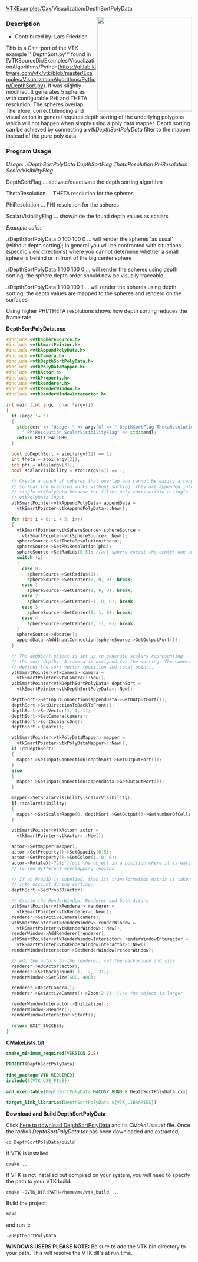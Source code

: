 [VTKExamples](/home/)/[Cxx](/Cxx)/Visualization/DepthSortPolyData

<img align="right" src="https://github.com/lorensen/VTKExamples/blob/gh-pages/Testing/Baseline/Visualization/TestDepthSortPolyData.png?raw=true" width="256" />

### Description

* Contributed by: Lars Friedrich

This is a C++-port of the VTK example '''DepthSort.py''' found in
[VTKSourceDir/Examples/VisualizationAlgorithms/Python(https://gitlab.kitware.com/vtk/vtk/blob/master/Examples/VisualizationAlgorithms/Python/DepthSort.py). It
was slightly modified. It generates 5 spheres with configurable PHI
and THETA resolution. The spheres overlap. Therefore, correct blending
and visualization in general requires depth sorting of the underlying
polygons which will not happen when simply using a poly data
mapper. Depth sorting can be achieved by connecting a
*vtkDepthSortPolyData* filter to the mapper instead of the pure poly
data.

### Program Usage

*Usage: ./DepthSortPolyData DepthSortFlag ThetaResolution  PhiResolution ScalarVisibilityFlag*

DepthSortFlag ... activate/deactivate the depth sorting algorithm

ThetaResolution ... THETA resolution for the spheres

PhiResolution ... PHI resolution for the spheres

ScalarVisibilityFlag ... show/hide the found depth values as scalars

*Example calls:*

./DepthSortPolyData 0 100 100 0
... will render the spheres 'as usual' (without depth sorting); in general you will be confronted with situations (specific view directions) where you cannot determine whether a small sphere is behind or in front of the big center sphere

./DepthSortPolyData 1 100 100 0
... will render the spheres using depth sorting; the sphere depth order should now be visually traceable

./DepthSortPolyData 1 100 100 1
... will render the spheres using depth sorting; the depth values are mapped to the spheres and renderd on the surfaces

Using higher PHI/THETA resolutions shows how depth sorting reduces the frame rate.

**DepthSortPolyData.cxx**
```c++
#include <vtkSphereSource.h>
#include <vtkSmartPointer.h>
#include <vtkAppendPolyData.h>
#include <vtkCamera.h>
#include <vtkDepthSortPolyData.h>
#include <vtkPolyDataMapper.h>
#include <vtkActor.h>
#include <vtkProperty.h>
#include <vtkRenderer.h>
#include <vtkRenderWindow.h>
#include <vtkRenderWindowInteractor.h>

int main (int argc, char *argv[])
{
  if (argc != 5)
  {
    std::cerr << "Usage: " << argv[0] << " DepthSortFlag ThetaResolution " <<
      " PhiResolution ScalarVisibilityFlag" << std::endl;
    return EXIT_FAILURE;
  }

  bool doDepthSort = atoi(argv[1]) == 1;
  int theta = atoi(argv[2]);
  int phi = atoi(argv[3]);
  bool scalarVisibility = atoi(argv[4]) == 1;

  // Create a bunch of spheres that overlap and cannot be easily arranged
  // so that the blending works without sorting. They are appended into a
  // single vtkPolyData because the filter only sorts within a single
  // vtkPolyData input.
  vtkSmartPointer<vtkAppendPolyData> appendData =
    vtkSmartPointer<vtkAppendPolyData>::New();

  for (int i = 0; i < 5; i++)
  {
    vtkSmartPointer<vtkSphereSource> sphereSource =
      vtkSmartPointer<vtkSphereSource>::New();
    sphereSource->SetThetaResolution(theta);
    sphereSource->SetPhiResolution(phi);
    sphereSource->SetRadius(0.5); //all sphere except the center one should have radius = 0.5
    switch (i)
    {
      case 0:
        sphereSource->SetRadius(1);
        sphereSource->SetCenter(0, 0, 0); break;
      case 1:
        sphereSource->SetCenter(1, 0, 0); break;
      case 2:
        sphereSource->SetCenter(-1, 0, 0); break;
      case 3:
        sphereSource->SetCenter(0, 1, 0); break;
      case 4:
        sphereSource->SetCenter(0, -1, 0); break;
    }
    sphereSource->Update();
    appendData->AddInputConnection(sphereSource->GetOutputPort());
  }

  // The dephSort object is set up to generate scalars representing
  // the sort depth.  A camera is assigned for the sorting. The camera
  // defines the sort vector (position and focal point).
  vtkSmartPointer<vtkCamera> camera =
    vtkSmartPointer<vtkCamera>::New();
  vtkSmartPointer<vtkDepthSortPolyData> depthSort =
    vtkSmartPointer<vtkDepthSortPolyData>::New();

  depthSort->SetInputConnection(appendData->GetOutputPort());
  depthSort->SetDirectionToBackToFront();
  depthSort->SetVector(1, 1, 1);
  depthSort->SetCamera(camera);
  depthSort->SortScalarsOn();
  depthSort->Update();

  vtkSmartPointer<vtkPolyDataMapper> mapper =
    vtkSmartPointer<vtkPolyDataMapper>::New();
  if (doDepthSort)
  {
    mapper->SetInputConnection(depthSort->GetOutputPort());
  }
  else
  {
    mapper->SetInputConnection(appendData->GetOutputPort());
  }

  mapper->SetScalarVisibility(scalarVisibility);
  if (scalarVisibility)
  {
    mapper->SetScalarRange(0, depthSort->GetOutput()->GetNumberOfCells());
  }

  vtkSmartPointer<vtkActor> actor =
    vtkSmartPointer<vtkActor>::New();

  actor->SetMapper(mapper);
  actor->GetProperty()->SetOpacity(0.5);
  actor->GetProperty()->SetColor(1, 0, 0);
  actor->RotateX(-72); //put the object in a position where it is easy
  // to see different overlapping regions

  // If an Prop3D is supplied, then its transformation matrix is taken
  // into account during sorting.
  depthSort->SetProp3D(actor);

  // Create the RenderWindow, Renderer and both Actors
  vtkSmartPointer<vtkRenderer> renderer =
    vtkSmartPointer<vtkRenderer>::New();
  renderer->SetActiveCamera(camera);
  vtkSmartPointer<vtkRenderWindow> renderWindow =
    vtkSmartPointer<vtkRenderWindow>::New();
  renderWindow->AddRenderer(renderer);
  vtkSmartPointer<vtkRenderWindowInteractor> renderWindowInteractor =
    vtkSmartPointer<vtkRenderWindowInteractor>::New();
  renderWindowInteractor->SetRenderWindow(renderWindow);

  // Add the actors to the renderer, set the background and size
  renderer->AddActor(actor);
  renderer->SetBackground(.1, .2, .31);
  renderWindow->SetSize(600, 400);

  renderer->ResetCamera();
  renderer->GetActiveCamera()->Zoom(2.2); //so the object is larger

  renderWindowInteractor->Initialize();
  renderWindow->Render();
  renderWindowInteractor->Start();

  return EXIT_SUCCESS;
}
```
**CMakeLists.txt**
```cmake
cmake_minimum_required(VERSION 2.8)
 
PROJECT(DepthSortPolyData)
 
find_package(VTK REQUIRED)
include(${VTK_USE_FILE})
 
add_executable(DepthSortPolyData MACOSX_BUNDLE DepthSortPolyData.cxx)
 
target_link_libraries(DepthSortPolyData ${VTK_LIBRARIES})
```

**Download and Build DepthSortPolyData**

Click [here to download DepthSortPolyData](https://github.com/lorensen/VTKWikiExamplesTarballs/raw/master/DepthSortPolyData.tar) and its *CMakeLists.txt* file.
Once the *tarball DepthSortPolyData.tar* has been downloaded and extracted,
```
cd DepthSortPolyData/build 
```
If VTK is installed:
```
cmake ..
```
If VTK is not installed but compiled on your system, you will need to specify the path to your VTK build:
```
cmake -DVTK_DIR:PATH=/home/me/vtk_build ..
```
Build the project:
```
make
```
and run it:
```
./DepthSortPolyData
```
**WINDOWS USERS PLEASE NOTE:** Be sure to add the VTK bin directory to your path. This will resolve the VTK dll's at run time.

